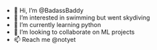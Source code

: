 - 👋 Hi, I’m @BadassBaddy
- 👀 I’m interested in swimming but went skydiving
- 🌱 I’m currently learning python
- 💞️ I’m looking to collaborate on ML projects
- 📫 Reach me @notyet

<!---
BadassBaddy/BadassBaddy is a ✨ special ✨ repository because its `README.md` (this file) appears on your GitHub profile.
You can click the Preview link to take a look at your changes.
--->
